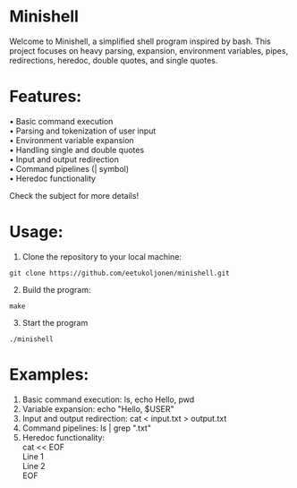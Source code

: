 # Minishell

Welcome to Minishell, a simplified shell program inspired by bash. This project focuses on heavy parsing, expansion, environment variables, pipes, redirections, heredoc, double quotes, and single quotes.

# Features:

• Basic command execution <br />
• Parsing and tokenization of user input <br />
• Environment variable expansion <br />
• Handling single and double quotes <br />
• Input and output redirection <br />
• Command pipelines (| symbol) <br />
• Heredoc functionality <br />

Check the subject for more details!

# Usage: <br />

1. Clone the repository to your local machine:
```
git clone https://github.com/eetukoljonen/minishell.git
```
2. Build the program:
```
make
```
3. Start the program
```
./minishell
```


# Examples:

1. Basic command execution: ls, echo Hello, pwd
2. Variable expansion: echo "Hello, $USER"
3. Input and output redirection: cat < input.txt > output.txt
4. Command pipelines: ls | grep ".txt"
5. Heredoc functionality: <br />
cat << EOF <br />
Line 1 <br />
Line 2 <br />
EOF <br />
